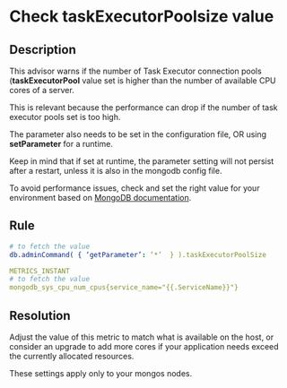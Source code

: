 # Check taskExecutorPoolsize value

## Description
This advisor warns if the number of Task Executor connection pools (**taskExecutorPool** value set is higher than the number of available CPU cores of a server. 

This is relevant because the performance can drop if the number of task executor pools set is too high.

The parameter also needs to be set in the configuration file, OR using **setParameter** for a runtime. 

Keep in mind that if set at runtime, the parameter setting will not persist after a restart, unless it is also in the mongodb  config file. 

To avoid performance issues, check and set the right value for your environment based on [MongoDB documentation](https://www.mongodb.com/docs/manual/reference/parameters/#mongodb-parameter-param.taskExecutorPoolSize).   

## Rule
``` yaml MONGODB_GETPARAMETER
# to fetch the value
db.adminCommand( { ‘getParameter’: ‘*’  } ).taskExecutorPoolSize

METRICS_INSTANT
# to fetch the value
mongodb_sys_cpu_num_cpus{service_name="{{.ServiceName}}"}

``` 

## Resolution
Adjust the value of this metric to match what is available on the host, or consider an upgrade to add more cores if your application needs exceed the currently allocated resources.

These settings apply only to your mongos nodes.



